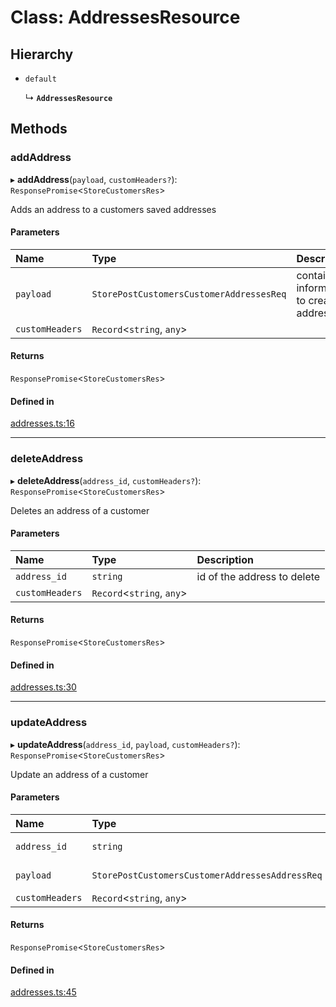 # Class: AddressesResource

## Hierarchy

- `default`

  ↳ **`AddressesResource`**

## Methods

### addAddress

▸ **addAddress**(`payload`, `customHeaders?`): `ResponsePromise`<`StoreCustomersRes`\>

Adds an address to a customers saved addresses

#### Parameters

| Name | Type | Description |
| :------ | :------ | :------ |
| `payload` | `StorePostCustomersCustomerAddressesReq` | contains information to create an address |
| `customHeaders` | `Record`<`string`, `any`\> |  |

#### Returns

`ResponsePromise`<`StoreCustomersRes`\>

#### Defined in

[addresses.ts:16](https://github.com/medusajs/medusa/blob/418ff2a33/packages/medusa-js/src/resources/addresses.ts#L16)

___

### deleteAddress

▸ **deleteAddress**(`address_id`, `customHeaders?`): `ResponsePromise`<`StoreCustomersRes`\>

Deletes an address of a customer

#### Parameters

| Name | Type | Description |
| :------ | :------ | :------ |
| `address_id` | `string` | id of the address to delete |
| `customHeaders` | `Record`<`string`, `any`\> |  |

#### Returns

`ResponsePromise`<`StoreCustomersRes`\>

#### Defined in

[addresses.ts:30](https://github.com/medusajs/medusa/blob/418ff2a33/packages/medusa-js/src/resources/addresses.ts#L30)

___

### updateAddress

▸ **updateAddress**(`address_id`, `payload`, `customHeaders?`): `ResponsePromise`<`StoreCustomersRes`\>

Update an address of a customer

#### Parameters

| Name | Type | Description |
| :------ | :------ | :------ |
| `address_id` | `string` | id of customer |
| `payload` | `StorePostCustomersCustomerAddressesAddressReq` | address update |
| `customHeaders` | `Record`<`string`, `any`\> |  |

#### Returns

`ResponsePromise`<`StoreCustomersRes`\>

#### Defined in

[addresses.ts:45](https://github.com/medusajs/medusa/blob/418ff2a33/packages/medusa-js/src/resources/addresses.ts#L45)

